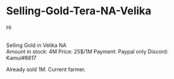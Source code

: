 # Selling-Gold-Tera-NA-Velika

Hi 

<br> Selling Gold in Velika NA </br>
Amount in stock: 4M
Price: 25$/1M
Payment: Paypal only
Discord: Kamui#8817

Already sold 1M.
Current farmer. </p>
